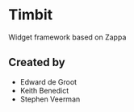 # Timbit
Widget framework based on Zappa

## Created by

* Edward de Groot
* Keith Benedict
* Stephen Veerman